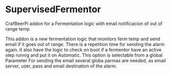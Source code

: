 # SupervisedFermentor
CrafBeerPi addon for a Fermentation logic with email notificacion of out of range temp


This addon is a new fermentation logic that monitors ferm temp and send email if it goes out of range.
There is a repetition time for sending the alarm again.
It also have the logic to check on boot if a fermentor have an active step runnig and put it on Automatic.
This option is selectable from a global Parameter 
For sending the email several globa parmas are needed, as email server, user, pass and email destination of the alarm.
